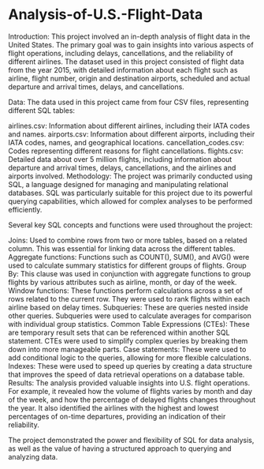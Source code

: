 # Analysis-of-U.S.-Flight-Data

Introduction:
This project involved an in-depth analysis of flight data in the United States. The primary goal was to gain insights into various aspects of flight operations, including delays, cancellations, and the reliability of different airlines. The dataset used in this project consisted of flight data from the year 2015, with detailed information about each flight such as airline, flight number, origin and destination airports, scheduled and actual departure and arrival times, delays, and cancellations.

Data:
The data used in this project came from four CSV files, representing different SQL tables:

airlines.csv: Information about different airlines, including their IATA codes and names.
airports.csv: Information about different airports, including their IATA codes, names, and geographical locations.
cancellation_codes.csv: Codes representing different reasons for flight cancellations.
flights.csv: Detailed data about over 5 million flights, including information about departure and arrival times, delays, cancellations, and the airlines and airports involved.
Methodology:
The project was primarily conducted using SQL, a language designed for managing and manipulating relational databases. SQL was particularly suitable for this project due to its powerful querying capabilities, which allowed for complex analyses to be performed efficiently.

Several key SQL concepts and functions were used throughout the project:

Joins: Used to combine rows from two or more tables, based on a related column. This was essential for linking data across the different tables.
Aggregate functions: Functions such as COUNT(), SUM(), and AVG() were used to calculate summary statistics for different groups of flights.
Group By: This clause was used in conjunction with aggregate functions to group flights by various attributes such as airline, month, or day of the week.
Window functions: These functions perform calculations across a set of rows related to the current row. They were used to rank flights within each airline based on delay times.
Subqueries: These are queries nested inside other queries. Subqueries were used to calculate averages for comparison with individual group statistics.
Common Table Expressions (CTEs): These are temporary result sets that can be referenced within another SQL statement. CTEs were used to simplify complex queries by breaking them down into more manageable parts.
Case statements: These were used to add conditional logic to the queries, allowing for more flexible calculations.
Indexes: These were used to speed up queries by creating a data structure that improves the speed of data retrieval operations on a database table.
Results:
The analysis provided valuable insights into U.S. flight operations. For example, it revealed how the volume of flights varies by month and day of the week, and how the percentage of delayed flights changes throughout the year. It also identified the airlines with the highest and lowest percentages of on-time departures, providing an indication of their reliability.

The project demonstrated the power and flexibility of SQL for data analysis, as well as the value of having a structured approach to querying and analyzing data.
